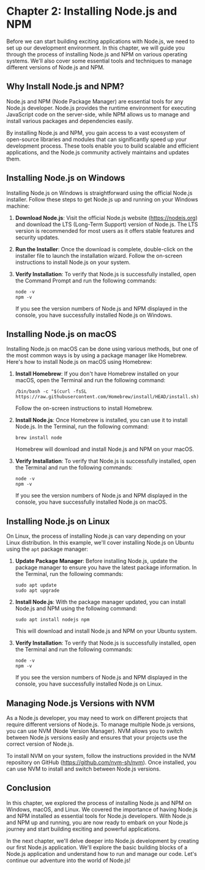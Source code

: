 # Chapter 2: Installing Node.js and NPM

Before we can start building exciting applications with Node.js, we need to set up our development environment. In this chapter, we will guide you through the process of installing Node.js and NPM on various operating systems. We'll also cover some essential tools and techniques to manage different versions of Node.js and NPM.

## Why Install Node.js and NPM?

Node.js and NPM (Node Package Manager) are essential tools for any Node.js developer. Node.js provides the runtime environment for executing JavaScript code on the server-side, while NPM allows us to manage and install various packages and dependencies easily.

By installing Node.js and NPM, you gain access to a vast ecosystem of open-source libraries and modules that can significantly speed up your development process. These tools enable you to build scalable and efficient applications, and the Node.js community actively maintains and updates them.

## Installing Node.js on Windows

Installing Node.js on Windows is straightforward using the official Node.js installer. Follow these steps to get Node.js up and running on your Windows machine:

1. **Download Node.js**: Visit the official Node.js website (https://nodejs.org) and download the LTS (Long-Term Support) version of Node.js. The LTS version is recommended for most users as it offers stable features and security updates.

2. **Run the Installer**: Once the download is complete, double-click on the installer file to launch the installation wizard. Follow the on-screen instructions to install Node.js on your system.

3. **Verify Installation**: To verify that Node.js is successfully installed, open the Command Prompt and run the following commands:

   ```
   node -v
   npm -v
   ```

   If you see the version numbers of Node.js and NPM displayed in the console, you have successfully installed Node.js on Windows.

## Installing Node.js on macOS

Installing Node.js on macOS can be done using various methods, but one of the most common ways is by using a package manager like Homebrew. Here's how to install Node.js on macOS using Homebrew:

1. **Install Homebrew**: If you don't have Homebrew installed on your macOS, open the Terminal and run the following command:

   ```
   /bin/bash -c "$(curl -fsSL https://raw.githubusercontent.com/Homebrew/install/HEAD/install.sh)"
   ```

   Follow the on-screen instructions to install Homebrew.

2. **Install Node.js**: Once Homebrew is installed, you can use it to install Node.js. In the Terminal, run the following command:

   ```
   brew install node
   ```

   Homebrew will download and install Node.js and NPM on your macOS.

3. **Verify Installation**: To verify that Node.js is successfully installed, open the Terminal and run the following commands:

   ```
   node -v
   npm -v
   ```

   If you see the version numbers of Node.js and NPM displayed in the console, you have successfully installed Node.js on macOS.

## Installing Node.js on Linux

On Linux, the process of installing Node.js can vary depending on your Linux distribution. In this example, we'll cover installing Node.js on Ubuntu using the `apt` package manager:

1. **Update Package Manager**: Before installing Node.js, update the package manager to ensure you have the latest package information. In the Terminal, run the following commands:

   ```
   sudo apt update
   sudo apt upgrade
   ```

2. **Install Node.js**: With the package manager updated, you can install Node.js and NPM using the following command:

   ```
   sudo apt install nodejs npm
   ```

   This will download and install Node.js and NPM on your Ubuntu system.

3. **Verify Installation**: To verify that Node.js is successfully installed, open the Terminal and run the following commands:

   ```
   node -v
   npm -v
   ```

   If you see the version numbers of Node.js and NPM displayed in the console, you have successfully installed Node.js on Linux.

## Managing Node.js Versions with NVM

As a Node.js developer, you may need to work on different projects that require different versions of Node.js. To manage multiple Node.js versions, you can use NVM (Node Version Manager). NVM allows you to switch between Node.js versions easily and ensures that your projects use the correct version of Node.js.

To install NVM on your system, follow the instructions provided in the NVM repository on GitHub (https://github.com/nvm-sh/nvm). Once installed, you can use NVM to install and switch between Node.js versions.

## Conclusion

In this chapter, we explored the process of installing Node.js and NPM on Windows, macOS, and Linux. We covered the importance of having Node.js and NPM installed as essential tools for Node.js developers. With Node.js and NPM up and running, you are now ready to embark on your Node.js journey and start building exciting and powerful applications.

In the next chapter, we'll delve deeper into Node.js development by creating our first Node.js application. We'll explore the basic building blocks of a Node.js application and understand how to run and manage our code. Let's continue our adventure into the world of Node.js!